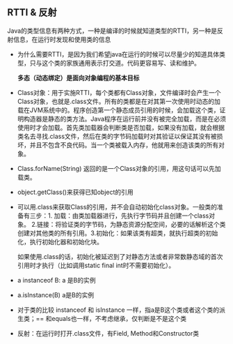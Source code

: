 ## RTTI & 反射

Java的类型信息有两种方式，一种是编译的时候就知道类型的RTTI，另一种是反射信息，在运行时发现和使用类的信息

* 为什么需要RTTI，是因为我们希望java在运行的时候可以尽量少的知道具体类型，只与这个类的家族通用表示打交道。代码更容易写、读和维护。

  **多态（动态绑定）是面向对象编程的基本目标**

* Class对象：用于实施RTTI，每个类都有Class对象，文件编译时会产生一个Class对象，也就是.class文件。所有的类都是在对其第一次使用时动态的加载在JVM系统中的。程序创造第一个静态成员引用的时候，会加载这个类，证明构造器是静态的类方法。Java程序在运行前并没有被完全加载，而是在必须使用时才会加载。首先类加载器会判断类是否加载，如果没有加载，就会根据类名去寻找.class文件，然后在类的字节码加载时对其验证以保证其没有被损坏，并且不包含不良代码。当一个类被载入内存，他就用来创造该类的所有对象。

* Class.forName(String) 返回的是一个Class对象的引用，用这句话可以先加载类。

* object.getClass()来获得已知object的引用

* 可以用.class来获取Class的引用，并不会自动初始化class对象。一般类的准备有三步：1. 加载：由类加载器进行，先执行字节码并且创建一个class对象。 2.链接：将验证类的字节码，为静态资源分配空间，必要的话解析这个类创建对其他类的所有引用。3.初始化：如果该类有超类，就执行超类的初始化，执行初始化器和初始化块。

  如果使用.class的话，初始化被延迟到了对静态方法或者非常数静态域的首次引用时才执行（比如调用static final int时不需要初始化）。

* a instanceof B: a 是B的实例

* a.isInstance(B) a是B的实例

* 对于类的比较 instanceof 和 isInstance 一样，指a是B这个类或者这个类的派生类；== 和equals也一样，不考虑继承，仅判断是不是这个类

  

* 反射：在运行时打开.class文件，有Field, Method和Constructor类